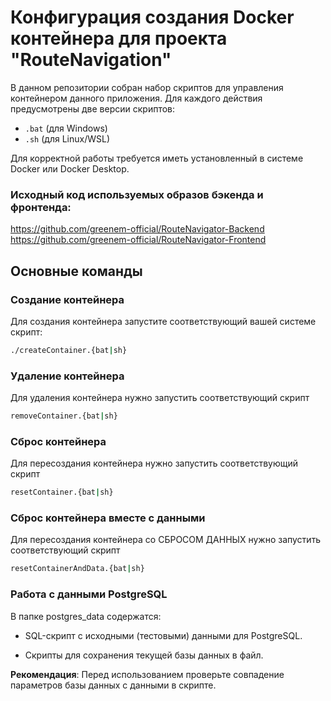 # Конфигурация создания Docker контейнера для проекта "RouteNavigation"

В данном репозитории собран набор скриптов для управления контейнером данного приложения. Для каждого действия предусмотрены две версии скриптов:
- `.bat` (для Windows)
- `.sh` (для Linux/WSL)

Для корректной работы требуется иметь установленный в системе Docker или Docker Desktop.

### Исходный код используемых образов бэкенда и фронтенда:
https://github.com/greenem-official/RouteNavigator-Backend  
https://github.com/greenem-official/RouteNavigator-Frontend  

## Основные команды

### Создание контейнера
Для создания контейнера запустите соответствующий вашей системе скрипт:
```bash
./createContainer.{bat|sh}
```

### Удаление контейнера
Для удаления контейнера нужно запустить соответствующий скрипт
```bash
removeContainer.{bat|sh}
```

### Сброс контейнера
Для пересоздания контейнера нужно запустить соответствующий скрипт
```bash
resetContainer.{bat|sh}
```

### Сброс контейнера вместе с данными
Для пересоздания контейнера со СБРОСОМ ДАННЫХ нужно запустить соответствующий скрипт
```bash
resetContainerAndData.{bat|sh}
```


### Работа с данными PostgreSQL

В папке postgres_data содержатся:

- SQL-скрипт с исходными (тестовыми) данными для PostgreSQL.

- Скрипты для сохранения текущей базы данных в файл.

**Рекомендация**: Перед использованием проверьте совпадение параметров базы данных с данными в скрипте.
